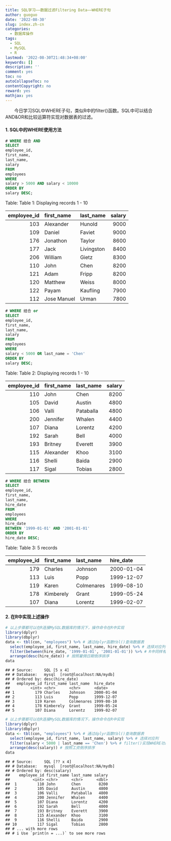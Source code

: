 ```yaml
---
title: SQL学习——数据过滤Filtering Data——WHERE子句
author: guoguo
date: '2022-08-30'
slug: index.zh-cn
categories:
  - 数据库操作
tags:
  - SQL
  - MySQL
  - R
lastmod: '2022-08-30T21:48:34+08:00'
keywords: []
description: ''
comment: yes
toc: no
autoCollapseToc: no
contentCopyright: no
reward: yes
mathjax: yes
---
```


<p style="text-indent:2em;font-size:;font-family:;">
今日学习SQL中WHERE子句，类似R中的filter()函数。SQL中可以结合AND&OR和比较运算符实现对数据表的过滤。
</p>

<!--more-->



#### 1. SQL中的WHERE使用方法


```sql
# WHERE 结合 AND
SELECT
employee_id, 
first_name,
last_name,
salary
FROM
employees
WHERE
salary > 5000 AND salary < 10000
ORDER BY 
salary DESC;
```


<div class="knitsql-table">


Table: Table 1: Displaying records 1 - 10

| employee_id|first_name  |last_name  | salary|
|-----------:|:-----------|:----------|------:|
|         103|Alexander   |Hunold     |   9000|
|         109|Daniel      |Faviet     |   9000|
|         176|Jonathon    |Taylor     |   8600|
|         177|Jack        |Livingston |   8400|
|         206|William     |Gietz      |   8300|
|         110|John        |Chen       |   8200|
|         121|Adam        |Fripp      |   8200|
|         120|Matthew     |Weiss      |   8000|
|         122|Payam       |Kaufling   |   7900|
|         112|Jose Manuel |Urman      |   7800|

</div>


```sql
# WHERE 结合 or
SELECT
employee_id, 
first_name,
last_name,
salary
FROM
employees
WHERE
salary < 5000 OR last_name = 'Chen'
ORDER BY 
salary DESC;
```


<div class="knitsql-table">


Table: Table 2: Displaying records 1 - 10

| employee_id|first_name |last_name | salary|
|-----------:|:----------|:---------|------:|
|         110|John       |Chen      |   8200|
|         105|David      |Austin    |   4800|
|         106|Valli      |Pataballa |   4800|
|         200|Jennifer   |Whalen    |   4400|
|         107|Diana      |Lorentz   |   4200|
|         192|Sarah      |Bell      |   4000|
|         193|Britney    |Everett   |   3900|
|         115|Alexander  |Khoo      |   3100|
|         116|Shelli     |Baida     |   2900|
|         117|Sigal      |Tobias    |   2800|

</div>


```sql
# WHERE 结合 BETWEEN
SELECT
employee_id, 
first_name,
last_name,
hire_date
FROM
employees
WHERE
hire_date
BETWEEN '1999-01-01' AND '2001-01-01'
ORDER BY
hire_date DESC;
```


<div class="knitsql-table">


Table: Table 3: 5 records

| employee_id|first_name |last_name  |hire_date  |
|-----------:|:----------|:----------|:----------|
|         179|Charles    |Johnson    |2000-01-04 |
|         113|Luis       |Popp       |1999-12-07 |
|         119|Karen      |Colmenares |1999-08-10 |
|         178|Kimberely  |Grant      |1999-05-24 |
|         107|Diana      |Lorentz    |1999-02-07 |

</div>

#### 2. 在R中实现上述操作


```r
# 以上步骤都可以在R连接MySQL数据库的情况下，操作命令在R中实现
library(dplyr)
library(dbplyr)
data <- tbl(con, "employees") %>% # 通过dplyr函数tbl()查询数据表
  select(employee_id, first_name, last_name, hire_date) %>% # 选择对应列
  filter(between(hire_date, '1999-01-01', '2001-01-01')) %>% # R中同样有类似BETWEEN功能的between()函数
  arrange(desc(hire_date)) # 按照雇佣日期倒序排序
data
```

```
## # Source:     SQL [5 x 4]
## # Database:   mysql  [root@localhost:NA/mydb]
## # Ordered by: desc(hire_date)
##   employee_id first_name last_name  hire_date 
##         <int> <chr>      <chr>      <date>    
## 1         179 Charles    Johnson    2000-01-04
## 2         113 Luis       Popp       1999-12-07
## 3         119 Karen      Colmenares 1999-08-10
## 4         178 Kimberely  Grant      1999-05-24
## 5         107 Diana      Lorentz    1999-02-07
```


```r
# 以上步骤都可以在R连接MySQL数据库的情况下，操作命令在R中实现
library(dplyr)
library(dbplyr)
data <- tbl(con, "employees") %>% # 通过dplyr函数tbl()查询数据表
  select(employee_id, first_name, last_name, salary) %>% # 选择对应列
  filter(salary < 5000 | last_name == 'Chen') %>% # filter()实现WHERE功能
  arrange(desc(salary)) # 按照工资倒序排序
data
```

```
## # Source:     SQL [?? x 4]
## # Database:   mysql  [root@localhost:NA/mydb]
## # Ordered by: desc(salary)
##    employee_id first_name last_name salary
##          <int> <chr>      <chr>      <dbl>
##  1         110 John       Chen        8200
##  2         105 David      Austin      4800
##  3         106 Valli      Pataballa   4800
##  4         200 Jennifer   Whalen      4400
##  5         107 Diana      Lorentz     4200
##  6         192 Sarah      Bell        4000
##  7         193 Britney    Everett     3900
##  8         115 Alexander  Khoo        3100
##  9         116 Shelli     Baida       2900
## 10         117 Sigal      Tobias      2800
## # ... with more rows
## # i Use `print(n = ...)` to see more rows
```
